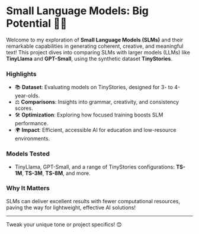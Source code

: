 # Small Language Models: Big Potential 🧠🚀

Welcome to my exploration of **Small Language Models (SLMs)** and their remarkable capabilities in generating coherent, creative, and meaningful text! This project dives into comparing SLMs with larger models (LLMs) like **TinyLlama** and **GPT-Small**, using the synthetic dataset **TinyStories**.

### Highlights
- 📚 **Dataset**: Evaluating models on TinyStories, designed for 3- to 4-year-olds.
- ⚖️ **Comparisons**: Insights into grammar, creativity, and consistency scores.
- 🛠️ **Optimization**: Exploring how focused training boosts SLM performance.
- 🌍 **Impact**: Efficient, accessible AI for education and low-resource environments.

### Models Tested
- TinyLlama, GPT-Small, and a range of TinyStories configurations: **TS-1M**, **TS-3M**, **TS-8M**, and more.

### Why It Matters
SLMs can deliver excellent results with fewer computational resources, paving the way for lightweight, effective AI solutions!

---

Tweak your unique tone or project specifics! 😊

